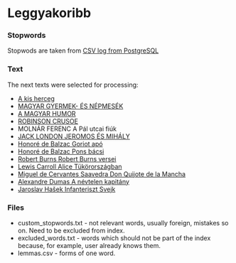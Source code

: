 # Leggyakoribb


### Stopwords

Stopwods are taken from  [CSV log from PostgreSQL](https://anoncvs.postgresql.org/cvsweb.cgi/pgsql/src/backend/snowball/stopwords/hungarian.stop)


### Text

The next texts were selected for processing:
- [A kis herceg](https://mek.oszk.hu/00300/00384/html/index.htm)
- [MAGYAR GYERMEK- ÉS NÉPMESÉK](http://mek.oszk.hu/11400/11479/index.phtml)
- [A MAGYAR HUMOR](http://mek.oszk.hu/14400/14480/index.phtml)
- [ROBINSON CRUSOE](https://mek.oszk.hu/10300/10389/index.phtml)
- MOLNÁR FERENC A Pál utcai fiúk
- [JACK LONDON JEROMOS ÉS MIHÁLY](https://mek.oszk.hu/14400/14435/index.phtml)
- [Honoré de Balzac Goriot apó](https://mek.oszk.hu/00300/00322/index.phtml)
- [Honoré de Balzac Pons bácsi](https://mek.oszk.hu/04200/04286/index.phtml)
- [Robert Burns Robert Burns versei](https://mek.oszk.hu/00300/00343/index.phtml)
- [Lewis Carroll Alice Tükörországban](https://mek.oszk.hu/02900/02914/index.phtml)
- [Miguel de Cervantes Saavedra Don Quijote de la Mancha](https://mek.oszk.hu/09900/09901/index.phtml)
- [Alexandre Dumas A névtelen kapitány](https://mek.oszk.hu/17800/17844/index.phtml)
- [Jaroslav Hašek Infanteriszt Svejk](https://mek.oszk.hu/19200/19226/index.phtml)

### Files
* custom_stopwords.txt - not relevant words, usually foreign, mistakes so on. Need to be excluded from index.
* excluded_words.txt - words which should not be part of the index because, for example, user already knows them.
* lemmas.csv - forms of one word.